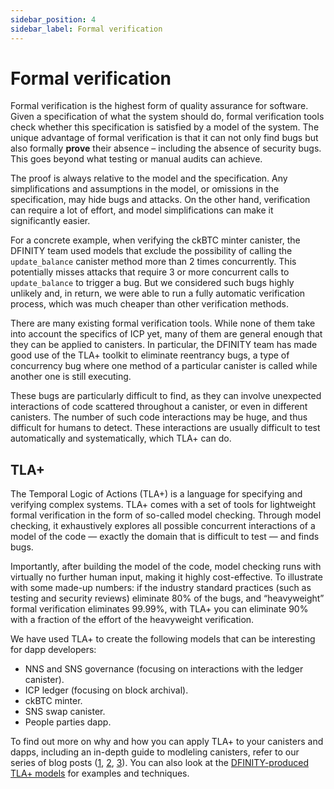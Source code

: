 ```yaml
---
sidebar_position: 4
sidebar_label: Formal verification
---
```

# Formal verification

Formal verification is the highest form of quality assurance for software. Given a specification of what the system should do, formal verification tools check whether this specification is satisfied by a model of the system. The unique advantage of formal verification is that it can not only find bugs but also formally **prove** their absence – including the absence of security bugs. This goes beyond what testing or manual audits can achieve.

The proof is always relative to the model and the specification. Any simplifications and assumptions in the model, or omissions in the specification, may hide bugs and attacks. On the other hand, verification can require a lot of effort, and model simplifications can make it significantly easier.

For a concrete example, when verifying the ckBTC minter canister, the DFINITY team used models that exclude the possibility of calling the `update_balance` canister method more than 2 times concurrently. This potentially misses attacks that require 3 or more concurrent calls to `update_balance` to trigger a bug. But we considered such bugs highly unlikely and, in return, we were able to run a fully automatic verification process, which was much cheaper than other verification methods.

There are many existing formal verification tools. While none of them take into account the specifics of ICP yet, many of them are general enough that they can be applied to canisters. In particular, the DFINITY team has made good use of the TLA+ toolkit to eliminate reentrancy bugs, a type of concurrency bug where one method of a particular canister is called while another one is still executing.

These bugs are particularly difficult to find, as they can involve unexpected interactions of code scattered throughout a canister, or even in different canisters. The number of such code interactions may be huge, and thus difficult for humans to detect. These interactions are usually difficult to test automatically and systematically, which TLA+ can do.

## TLA+

The Temporal Logic of Actions (TLA+) is a language for specifying and verifying complex systems. TLA+ comes with a set of tools for lightweight formal verification in the form of so-called model checking. Through model checking, it exhaustively explores all possible concurrent interactions of a model of the code — exactly the domain that is difficult to test — and finds bugs.

Importantly, after building the model of the code, model checking runs with virtually no further human input, making it highly cost-effective. To illustrate with some made-up numbers: if the industry standard practices (such as testing and security reviews) eliminate 80% of the bugs, and “heavyweight” formal verification eliminates 99.99%, with TLA+ you can eliminate 90% with a fraction of the effort of the heavyweight verification.

We have used TLA+ to create the following models that can be interesting for dapp developers:

- NNS and SNS governance (focusing on interactions with the ledger canister).
- ICP ledger (focusing on block archival).
- ckBTC minter.
- SNS swap canister.
- People parties dapp.

To find out more on why and how you can apply TLA+ to your canisters and dapps, including an in-depth guide to modleling canisters, refer to our series of blog posts ([1](https://medium.com/dfinity/eliminating-smart-contract-bugs-with-tla-e986aeb6da24), [2](https://medium.com/dfinity/weeding-out-the-bugs-with-tla-models-3606045bf24e), [3](https://mynosefroze.com/blog/2023-08-09-tla_for_canisters)). You can also look at the [DFINITY-produced TLA+ models](https://github.com/dfinity/formal-models) for examples and techniques.
